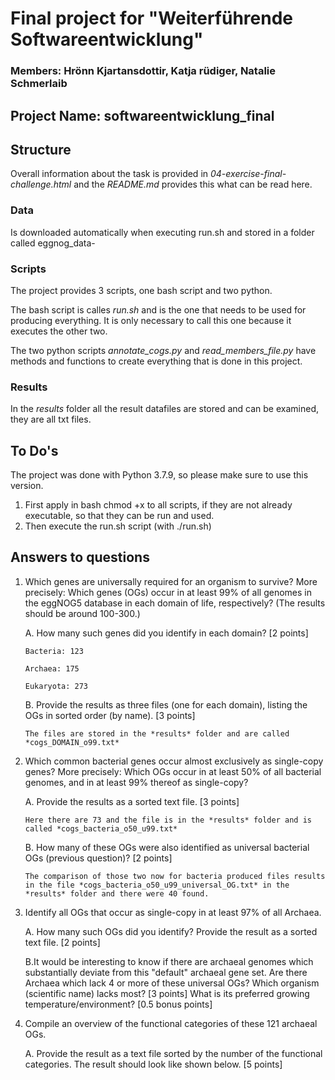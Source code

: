 # Final project for "Weiterführende Softwareentwicklung"

### Members: Hrönn Kjartansdottir, Katja rüdiger, Natalie Schmerlaib

## Project Name: softwareentwicklung_final

## Structure
Overall information about the task is provided in *04-exercise-final-challenge.html* and the *README.md* provides this what can be read here.

### Data
Is downloaded automatically when executing run.sh and stored in a folder called eggnog_data-

### Scripts
The project provides 3 scripts, one bash script and two python.

The bash script is calles *run.sh* and is the one that needs to be used for producing everything. It is only necessary to call this one because it executes the other two.

The two python scripts *annotate_cogs.py* and *read_members_file.py* have methods and functions to create everything that is done in this project.

### Results

In the *results* folder all the result datafiles are stored and can be examined, they are all txt files.


## To Do's

The project was done with Python 3.7.9, so please make sure to use this version.

1. First apply in bash chmod +x to all scripts, if they are not already executable, so that they can be run and used.
2. Then execute the run.sh script (with ./run.sh)

## Answers to questions

1. Which genes are universally required for an organism to survive? More precisely: Which genes (OGs) occur in at least 99% of all genomes in the eggNOG5 database in each domain of life, respectively? (The results should be around 100-300.)

   A. How many such genes did you identify in each domain? [2 points]
       
       Bacteria: 123
       
       Archaea: 175
       
       Eukaryota: 273
   
   
   B. Provide the results as three files (one for each domain), listing the OGs in sorted order (by name). [3 points]
       
       The files are stored in the *results* folder and are called *cogs_DOMAIN_o99.txt*
       


2. Which common bacterial genes occur almost exclusively as single-copy genes? More precisely: Which OGs occur in at least 50% of all bacterial genomes, and in at least 99% thereof as single-copy?

   A. Provide the results as a sorted text file. [3 points]
       
       Here there are 73 and the file is in the *results* folder and is called *cogs_bacteria_o50_u99.txt*
       
   B. How many of these OGs were also identified as universal bacterial OGs (previous question)? [2 points]
   
       The comparison of those two now for bacteria produced files results in the file *cogs_bacteria_o50_u99_universal_OG.txt* in the *results* folder and there were 40 found.

3. Identify all OGs that occur as single-copy in at least 97% of all Archaea.

    A. How many such OGs did you identify? Provide the result as a sorted text file. [2 points]
    
    B.It would be interesting to know if there are archaeal genomes which substantially deviate from this "default" archaeal gene set. Are there Archaea which lack 4 or more of these universal OGs? Which organism (scientific name) lacks most? [3 points] What is its preferred growing temperature/environment? [0.5 bonus points]
    

4. Compile an overview of the functional categories of these 121 archaeal OGs.

    A. Provide the result as a text file sorted by the number of the functional categories. The result should look like shown below. [5 points]


  




